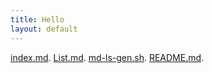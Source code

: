 ```yaml
---
title: Hello
layout: default
---
```

[index.md](index.md).
[List.md](List.md).
[md-ls-gen.sh](md-ls-gen.sh).
[README.md](README.md).
